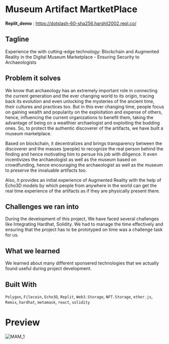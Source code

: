 # Museum Artifact MartketPlace

**Replit_demo** : https://dotslash-60-sha256.harshil2002.repl.co/

## Tagline
Experience the with cutting-edge technology: Blockchain and Augmented Reality in the Digital Museum Marketplace - Ensuring Security to Archaeologists



## Problem it solves
We know that archaeology has an extremely important role in connecting the current generation and the ever changing world to its origin, tracing back its evolution and even unlocking the mysteries of the ancient time, their cultures and practices too. But in this ever changing time, people focus on gaining wealth and popularity on the exploitation and expense of others, hence, influencing the current organizations to benefit them, taking the advantage of being on a wealthier archaelogist and exploiting the budding ones. So, to protect the authentic discoverer of the artifacts, we have built a museum marketplace.

Based on blockchain, it decentralizes and brings transparency between the discoverer and the masses (people) to recognize the real person behind the finding and hence motivating him to persue his job with diligence. It even incentivizes the archaeologist as well as the museum based on crowdfunding, hence encouraging the archaeologist as well as the museum to preserve the invaluable artifacts too.

Also, it provides an initial experience of Augmented Reality with the help of Echo3D models by which people from anywhere in the world can get the real time experience of the artifacts as if they are physically present there.



## Challenges we ran into
During the development of this project, We have faced several challenges like Integrating Hardhat, Solidity. We had to manage the time effectively and ensuring that the project has to be prototyped on time was a challenge task for us. 



## What we learned
We learned about many different sponsered technologies that we actually found useful during project development.



## Built With
`Polygon`,
`Filecoin`,
`Echo3D`,
`Replit`,
`Web3.Storage`,
`NFT.Storage`,
`ether.js`,
`Remix`,
`hardhat`,
`metamask`,
`react`,
`solidity`



# Preview
![MAM_1](https://user-images.githubusercontent.com/76244600/219934858-a4d3ceee-1bdd-4f70-aa1f-51c0ddfca501.jpg)


